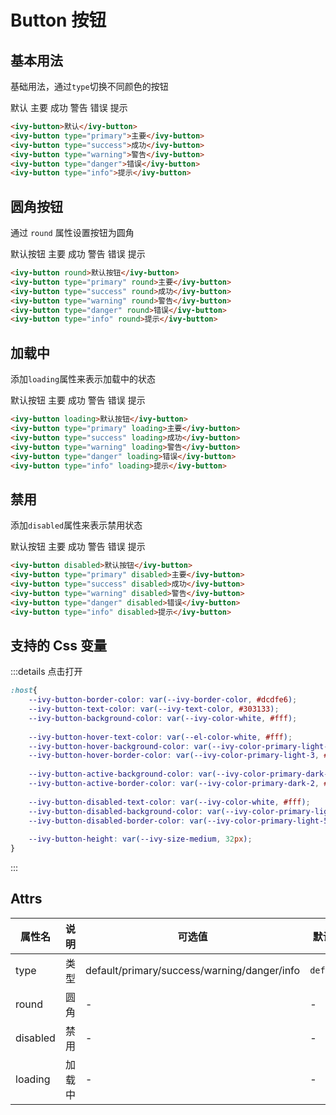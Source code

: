# Button 按钮

## 基本用法

基础用法，通过`type`切换不同颜色的按钮

<ivy-button>默认</ivy-button>
<ivy-button type="primary">主要</ivy-button>
<ivy-button type="success">成功</ivy-button>
<ivy-button type="warning">警告</ivy-button>
<ivy-button type="danger">错误</ivy-button>
<ivy-button type="info">提示</ivy-button>

```html
<ivy-button>默认</ivy-button>
<ivy-button type="primary">主要</ivy-button>
<ivy-button type="success">成功</ivy-button>
<ivy-button type="warning">警告</ivy-button>
<ivy-button type="danger">错误</ivy-button>
<ivy-button type="info">提示</ivy-button>
```

## 圆角按钮

通过 `round` 属性设置按钮为圆角

<ivy-button round>默认按钮</ivy-button>
<ivy-button type="primary" round>主要</ivy-button>
<ivy-button type="success" round>成功</ivy-button>
<ivy-button type="warning" round>警告</ivy-button>
<ivy-button type="danger" round>错误</ivy-button>
<ivy-button type="info" round>提示</ivy-button>

```html
<ivy-button round>默认按钮</ivy-button>
<ivy-button type="primary" round>主要</ivy-button>
<ivy-button type="success" round>成功</ivy-button>
<ivy-button type="warning" round>警告</ivy-button>
<ivy-button type="danger" round>错误</ivy-button>
<ivy-button type="info" round>提示</ivy-button>
```

## 加载中

添加`loading`属性来表示加载中的状态

<ivy-button loading>默认按钮</ivy-button>
<ivy-button type="primary" loading>主要</ivy-button>
<ivy-button type="success" loading>成功</ivy-button>
<ivy-button type="warning" loading>警告</ivy-button>
<ivy-button type="danger" loading>错误</ivy-button>
<ivy-button type="info" loading>提示</ivy-button>

```html
<ivy-button loading>默认按钮</ivy-button>
<ivy-button type="primary" loading>主要</ivy-button>
<ivy-button type="success" loading>成功</ivy-button>
<ivy-button type="warning" loading>警告</ivy-button>
<ivy-button type="danger" loading>错误</ivy-button>
<ivy-button type="info" loading>提示</ivy-button>
```

## 禁用

添加`disabled`属性来表示禁用状态

<ivy-button disabled>默认按钮</ivy-button>
<ivy-button type="primary" disabled>主要</ivy-button>
<ivy-button type="success" disabled>成功</ivy-button>
<ivy-button type="warning" disabled>警告</ivy-button>
<ivy-button type="danger" disabled>错误</ivy-button>
<ivy-button type="info" disabled>提示</ivy-button>

```html
<ivy-button disabled>默认按钮</ivy-button>
<ivy-button type="primary" disabled>主要</ivy-button>
<ivy-button type="success" disabled>成功</ivy-button>
<ivy-button type="warning" disabled>警告</ivy-button>
<ivy-button type="danger" disabled>错误</ivy-button>
<ivy-button type="info" disabled>提示</ivy-button>
```

## 支持的 Css 变量

:::details 点击打开
```css
:host{
    --ivy-button-border-color: var(--ivy-border-color, #dcdfe6);
    --ivy-button-text-color: var(--ivy-text-color, #303133);
    --ivy-button-background-color: var(--ivy-color-white, #fff);
    
    --ivy-button-hover-text-color: var(--el-color-white, #fff);
    --ivy-button-hover-background-color: var(--ivy-color-primary-light-3, #79bbff);
    --ivy-button-hover-border-color: var(--ivy-color-primary-light-3, #79bbff);
    
    --ivy-button-active-background-color: var(--ivy-color-primary-dark-2, #337ecc);
    --ivy-button-active-border-color: var(--ivy-color-primary-dark-2, #337ecc);
    
    --ivy-button-disabled-text-color: var(--ivy-color-white, #fff);
    --ivy-button-disabled-background-color: var(--ivy-color-primary-light-5, #a0cfff);
    --ivy-button-disabled-border-color: var(--ivy-color-primary-light-5, #a0cfff);
    
    --ivy-button-height: var(--ivy-size-medium, 32px);
}
```
:::

## Attrs

| 属性名   | 说明   | 可选值                                         | 默认值       |
| -------- | ------ |---------------------------------------------|-----------|
| type     | 类型   | default/primary/success/warning/danger/info | `default` |
| round    | 圆角   | -                                           | -         |
| disabled | 禁用   | -                                           | -         |
| loading  | 加载中 | -                                           | -         |
